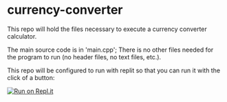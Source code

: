# currency-converter
This repo will hold the files necessary to execute a currency converter calculator.

The main source code is in 'main.cpp'; There is no other files needed for the program to run (no header files, no text files, etc.).

This repo will be configured to run with replit so that you can run it with the click of a button:

[![Run on Repl.it](https://replit.com/badge/github/JanCesareo/currency-converter)](https://replit.com/new/github/JanCesareo/currency-converter)

